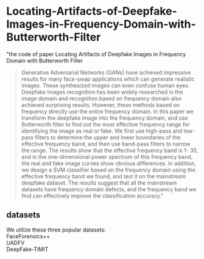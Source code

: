 # Locating-Artifacts-of-Deepfake-Images-in-Frequency-Domain-with-Butterworth-Filter
"the code of paper Locating Artifacts of Deepfake Images in Frequency Domain with Butterworth Filter
>Generative Adversarial Networks (GANs) have
achieved impressive results for many face-swap applications
which can generate realistic images. These synthesized images
can even confuse human eyes. Deepfake images recognition has
been widely researched in the image domain and recognition
based on frequency domain also achieved surprising results.
However, these methods based on frequency directly use the
entire frequency domain. In this paper we transform the deepfake
image into the frequency domain, and use Butterworth filter to
find out the most effective frequency range for identifying the
image as real or fake. We first use high-pass and low-pass filters
to determine the upper and lower boundaries of the effective
frequency band, and then use band-pass filters to narrow the
range. The results show that the effective frequency band is 1-
35, and in the one-dimensional power spectrum of this frequency
band, the real and fake image curves show obvious differences.
In addition, we design a SVM classifier based on the frequency
domain using the effective frequency band we found, and test it
on the mainstream deepfake dataset. The results suggest that all
the mainstream datasets have frequency domain defects, and the
frequency band we find can effectively improve the classification
accuracy."


## datasets
We utilize these three popular datasets:  
FaceForensics++  
UADFV  
DeepFake-TIMIT  
